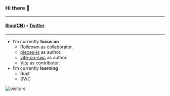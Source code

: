 ### Hi there 👋

---

<h4>
  <a href="https://yunfeihe.notion.site/Yunfei-He-877eea4afabc4fdfafa86969bd08f611">Blog(CN)</a> • <a href="https://twitter.com/iheyunfei">Twitter</a>
</h4>

---

<!--
**iheyunfei/iheyunfei** is a ✨ _special_ ✨ repository because its `README.md` (this file) appears on your GitHub profile.

Here are some ideas to get you started:

- 🔭 I’m currently focus on ...
- 🌱 I’m currently learning ...
- 👯 I’m looking to collaborate on ...
- 🤔 I’m looking for help with ...
- 💬 Ask me about ...
- 📫 How to reach me: ...
- 😄 Pronouns: ...
- ⚡ Fun fact: ...
-->

- I’m currently **focus on**
  - [Rolldown](https://github.com/Brooooooklyn/rolldown) as collaborator.
  - [pieces-js](https://github.com/iheyunfei/pieces-js) as author.
  - [vite-on-swc](https://github.com/iheyunfei/vite-on-swc/) as author.
  - [Vite](https://github.com/vitejs/vite) as contributor.
- I’m currently **learning**
  - Rust
  - SWC

![visitors](https://visitor-badge.glitch.me/badge?page_id=iheyunfei.iheyunfei-badge&left_color=green&right_color=red)
